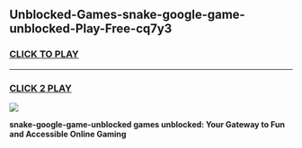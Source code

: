 
## Unblocked-Games-snake-google-game-unblocked-Play-Free-cq7y3
<h3>
<a href="https://premium76.site?title=snake-google-game-unblocked&ref=21A">CLICK TO PLAY</a></h3>
<hr>

<h3>
<a href="https://premium76.site?title=snake-google-game-unblocked&ref=21A">CLICK 2 PLAY</a>
  
</h3>

<a href="https://premium76.site?title=snake-google-game-unblocked&ref=21A"><img src="https://clearcache.store/games.png"></a>


**snake-google-game-unblocked games unblocked: Your Gateway to Fun and Accessible Online Gaming**
